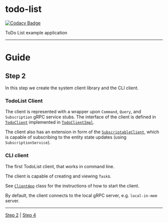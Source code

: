 # todo-list

[![Codacy Badge](https://api.codacy.com/project/badge/Grade/39e3e7d9707f4da58c950c3dbf172cfd)](https://www.codacy.com/app/SpineEventEngine/todo-list?utm_source=github.com&utm_medium=referral&utm_content=SpineEventEngine/todo-list&utm_campaign=badger)

ToDo List example application

---

# Guide

## Step 2

In this step we create the system client library and the CLI client.

### TodoList Client

The client is represented with a wrapper upon `Command`, `Query`, and `Subscription` gRPC service
stubs. The interface of the client is defined in [`TodoClient`](./client/src/main/java/io/spine/examples/todolist/client/TodoClient.java)
implemented in [`TodoClientImpl`](./client/src/main/java/io/spine/examples/todolist/client/TodoClientImpl.java).

The client also has an extension in form of the [`SubscriptableClient`](./client/src/main/java/io/spine/examples/todolist/client/SubscribingTodoClient.java),
which is capable of subscribing to the entity state updates (using `SubscriptionService`).

### CLI client

The first TodoList client, that works in command line.

The client is capable of creating and viewing `Task`s.

See [`ClientApp`](./client-cli/src/main/java/io/spine/examples/todolist/ClientApp.java) class
for the instructions of how to start the client.

By default, the client connects to the local gRPC server, e.g. `local-in-mem` server.

---

[Step 2](https://github.com/SpineEventEngine/todo-list/tree/step-2) | [Step 4](https://github.com/SpineEventEngine/todo-list/tree/step-4)
